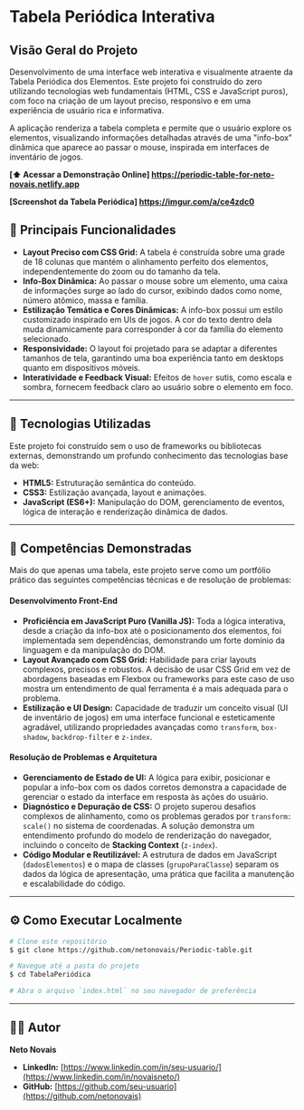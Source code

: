 # Tabela Periódica Interativa

## Visão Geral do Projeto

Desenvolvimento de uma interface web interativa e visualmente atraente da Tabela Periódica dos Elementos. Este projeto foi construído do zero utilizando tecnologias web fundamentais (HTML, CSS e JavaScript puros), com foco na criação de um layout preciso, responsivo e em uma experiência de usuário rica e informativa.

A aplicação renderiza a tabela completa e permite que o usuário explore os elementos, visualizando informações detalhadas através de uma "info-box" dinâmica que aparece ao passar o mouse, inspirada em interfaces de inventário de jogos.

**[⬆️ Acessar a Demonstração Online] https://periodic-table-for-neto-novais.netlify.app**

**[Screenshot da Tabela Periódica] https://imgur.com/a/ce4zdc0**

## 🎯 Principais Funcionalidades

* **Layout Preciso com CSS Grid:** A tabela é construída sobre uma grade de 18 colunas que mantém o alinhamento perfeito dos elementos, independentemente do zoom ou do tamanho da tela.
* **Info-Box Dinâmica:** Ao passar o mouse sobre um elemento, uma caixa de informações surge ao lado do cursor, exibindo dados como nome, número atômico, massa e família.
* **Estilização Temática e Cores Dinâmicas:** A info-box possui um estilo customizado inspirado em UIs de jogos. A cor do texto dentro dela muda dinamicamente para corresponder à cor da família do elemento selecionado.
* **Responsividade:** O layout foi projetado para se adaptar a diferentes tamanhos de tela, garantindo uma boa experiência tanto em desktops quanto em dispositivos móveis.
* **Interatividade e Feedback Visual:** Efeitos de `hover` sutis, como escala e sombra, fornecem feedback claro ao usuário sobre o elemento em foco.

---

## 🚀 Tecnologias Utilizadas

Este projeto foi construído sem o uso de frameworks ou bibliotecas externas, demonstrando um profundo conhecimento das tecnologias base da web:

* **HTML5:** Estruturação semântica do conteúdo.
* **CSS3:** Estilização avançada, layout e animações.
* **JavaScript (ES6+):** Manipulação do DOM, gerenciamento de eventos, lógica de interação e renderização dinâmica de dados.

---

## 💼 Competências Demonstradas

Mais do que apenas uma tabela, este projeto serve como um portfólio prático das seguintes competências técnicas e de resolução de problemas:

#### **Desenvolvimento Front-End**
* **Proficiência em JavaScript Puro (Vanilla JS):** Toda a lógica interativa, desde a criação da info-box até o posicionamento dos elementos, foi implementada sem dependências, demonstrando um forte domínio da linguagem e da manipulação do DOM.
* **Layout Avançado com CSS Grid:** Habilidade para criar layouts complexos, precisos e robustos. A decisão de usar CSS Grid em vez de abordagens baseadas em Flexbox ou frameworks para este caso de uso mostra um entendimento de qual ferramenta é a mais adequada para o problema.
* **Estilização e UI Design:** Capacidade de traduzir um conceito visual (UI de inventário de jogos) em uma interface funcional e esteticamente agradável, utilizando propriedades avançadas como `transform`, `box-shadow`, `backdrop-filter` e `z-index`.

#### **Resolução de Problemas e Arquitetura**
* **Gerenciamento de Estado de UI:** A lógica para exibir, posicionar e popular a info-box com os dados corretos demonstra a capacidade de gerenciar o estado da interface em resposta às ações do usuário.
* **Diagnóstico e Depuração de CSS:** O projeto superou desafios complexos de alinhamento, como os problemas gerados por `transform: scale()` no sistema de coordenadas. A solução demonstra um entendimento profundo do modelo de renderização do navegador, incluindo o conceito de **Stacking Context** (`z-index`).
* **Código Modular e Reutilizável:** A estrutura de dados em JavaScript (`dadosElementos`) e o mapa de classes (`grupoParaClasse`) separam os dados da lógica de apresentação, uma prática que facilita a manutenção e escalabilidade do código.

---

## ⚙️ Como Executar Localmente

```bash
# Clone este repositório
$ git clone https://github.com/netonovais/Periodic-table.git

# Navegue até a pasta do projeto
$ cd TabelaPeriódica

# Abra o arquivo `index.html` no seu navegador de preferência
```

---

## 👨‍💻 Autor

**Neto Novais**

* **LinkedIn:** [https://www.linkedin.com/in/seu-usuario/](https://www.linkedin.com/in/novaisneto/)
* **GitHub:** [https://github.com/seu-usuario](https://github.com/netonovais)
